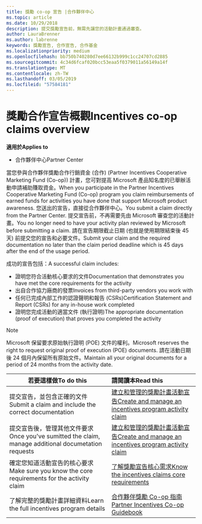 ```yaml
---
title: 獎勵 co-op 宣告 |合作夥伴中心
ms.topic: article
ms.date: 10/29/2018
description: 提交獎勵宣告前，無需先讓您的活動計畫通過審查。
author: LauraBrenner
ms.author: labrenne
keywords: 獎勵宣告, 合作宣告, 合作基金
ms.localizationpriority: medium
ms.openlocfilehash: bb750b740280d7ee66132b999c1cc24707cd2885
ms.sourcegitcommit: 4c34d6fcaf020bcc53eaa5f0379011a56149a14f
ms.translationtype: MT
ms.contentlocale: zh-TW
ms.lasthandoff: 03/05/2019
ms.locfileid: "57584181"
---
```

# <a name="incentives-co-op-claims-overview"></a><span data-ttu-id="c7e43-104">獎勵合作宣告概觀</span><span class="sxs-lookup"><span data-stu-id="c7e43-104">Incentives co-op claims overview</span></span>

<span data-ttu-id="c7e43-105">**適用於**</span><span class="sxs-lookup"><span data-stu-id="c7e43-105">**Applies to**</span></span>

- <span data-ttu-id="c7e43-106">合作夥伴中心</span><span class="sxs-lookup"><span data-stu-id="c7e43-106">Partner Center</span></span>

<span data-ttu-id="c7e43-107">當您參與合作夥伴獎勵合作行銷資金 (合作) (Partner Incentives Cooperative Marketing Fund (Co-op)) 計畫，您可對提高 Microsoft 產品知名度的已舉辦活動申請補助賺取資金。</span><span class="sxs-lookup"><span data-stu-id="c7e43-107">When you participate in the  Partner Incentives Cooperative Marketing Fund (Co-op) program you claim reimbursements of earned funds for activities you have done that support Microsoft product awareness.</span></span> <span data-ttu-id="c7e43-108">您送出的宣告，直接從合作夥伴中心。</span><span class="sxs-lookup"><span data-stu-id="c7e43-108">You submit a claim directly from the Partner Center.</span></span> <span data-ttu-id="c7e43-109">提交宣告前，不再需要先由 Microsoft 審查您的活動計畫。</span><span class="sxs-lookup"><span data-stu-id="c7e43-109">You no longer need to have your activity plan reviewed by Microsoft before submitting a claim.</span></span> <span data-ttu-id="c7e43-110">請在宣告期限截止日期 (也就是使用期限結束後 45 天) 前提交您的宣告和必要文件。</span><span class="sxs-lookup"><span data-stu-id="c7e43-110">Submit your claim and the required documentation no later than the claim period deadline which is 45 days after the end of the usage period.</span></span> 

<span data-ttu-id="c7e43-111">成功的宣告包括：</span><span class="sxs-lookup"><span data-stu-id="c7e43-111">A successful claim includes:</span></span>

- <span data-ttu-id="c7e43-112">證明您符合活動核心要求的文件</span><span class="sxs-lookup"><span data-stu-id="c7e43-112">Documentation that demonstrates you have met the core requirements for the activity</span></span>
- <span data-ttu-id="c7e43-113">出自合作協力廠商的發票</span><span class="sxs-lookup"><span data-stu-id="c7e43-113">Invoices from third-party vendors you work with</span></span>
- <span data-ttu-id="c7e43-114">任何已完成內部工作的認證聲明和報告 (CSRs)</span><span class="sxs-lookup"><span data-stu-id="c7e43-114">Certification Statement and Report (CSRs) for any in-house work completed</span></span>
- <span data-ttu-id="c7e43-115">證明您完成活動的適當文件 (執行證明)</span><span class="sxs-lookup"><span data-stu-id="c7e43-115">The appropriate documentation (proof of execution) that proves you completed the activity</span></span> 

>[!NOTE]
><span data-ttu-id="c7e43-116">Microsoft 保留要求原始執行證明 (POE) 文件的權利。</span><span class="sxs-lookup"><span data-stu-id="c7e43-116">Microsoft reserves the right to request original proof of execution (POE) documents.</span></span> <span data-ttu-id="c7e43-117">請在活動日期後 24 個月內保留所有原始文件。</span><span class="sxs-lookup"><span data-stu-id="c7e43-117">Maintain all your original documents for a period of 24 months from the activity date.</span></span> 

|<span data-ttu-id="c7e43-118">**若要這樣做**</span><span class="sxs-lookup"><span data-stu-id="c7e43-118">**To do this**</span></span>   |<span data-ttu-id="c7e43-119">**請閱讀本**</span><span class="sxs-lookup"><span data-stu-id="c7e43-119">**Read this**</span></span>   |
|-----------------|:--------------------------------------|
|<span data-ttu-id="c7e43-120">提交宣告，並包含正確的文件</span><span class="sxs-lookup"><span data-stu-id="c7e43-120">Submit a claim and include the correct documentation</span></span>|[<span data-ttu-id="c7e43-121">建立和管理的獎勵計畫活動宣告</span><span class="sxs-lookup"><span data-stu-id="c7e43-121">Create and manage an incentives program activity claim</span></span>](create-incentives-claims.md)|
|<span data-ttu-id="c7e43-122">提交宣告後，管理其他文件要求</span><span class="sxs-lookup"><span data-stu-id="c7e43-122">Once you've sumitted the claim, manage additional documetation requests</span></span>|[<span data-ttu-id="c7e43-123">建立和管理的獎勵計畫活動宣告</span><span class="sxs-lookup"><span data-stu-id="c7e43-123">Create and manage an incentives program activity claim</span></span>](create-incentives-claims.md)  |
|<span data-ttu-id="c7e43-124">確定您知道活動宣告的核心要求</span><span class="sxs-lookup"><span data-stu-id="c7e43-124">Make sure you know the core requirements for the activity claim</span></span>|[<span data-ttu-id="c7e43-125">了解獎勵宣告核心需求</span><span class="sxs-lookup"><span data-stu-id="c7e43-125">Know the incentives claims core requirements</span></span>](core-requirements.md)   |
|<span data-ttu-id="c7e43-126">了解完整的獎勵計畫詳細資料</span><span class="sxs-lookup"><span data-stu-id="c7e43-126">Learn the full incentives program details</span></span>|[<span data-ttu-id="c7e43-127">合作夥伴獎勵 Co-op 指南</span><span class="sxs-lookup"><span data-stu-id="c7e43-127">Partner Incentives Co-op Guidebook</span></span>](https://assets.microsoft.com/coop-guidebook.pdf)
                                                                                 
                                   